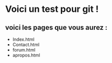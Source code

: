 # Voici un test pour git !
## voici les pages que vous aurez :
* Index.html
* Contact.html
* forum.html
* apropos.html

